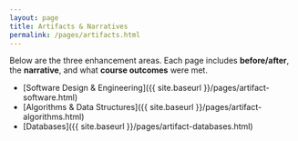 ```yaml
---
layout: page
title: Artifacts & Narratives
permalink: /pages/artifacts.html
---
```


Below are the three enhancement areas. Each page includes **before/after**, the **narrative**, and what **course outcomes** were met.

- [Software Design & Engineering]({{ site.baseurl }}/pages/artifact-software.html)
- [Algorithms & Data Structures]({{ site.baseurl }}/pages/artifact-algorithms.html)
- [Databases]({{ site.baseurl }}/pages/artifact-databases.html)
